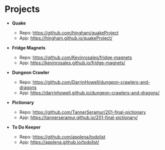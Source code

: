 # Projects

* **Quake**
  * Repo: https://github.com/hingham/quakeProject
  * App: https://hingham.github.io/quakeProject/
  
* **Fridge Magnets**
  * Repo: https://github.com/Kevinrosales/fridge-magnets
  * App: https://kevinrosales.github.io/fridge-magnets/
  
* **Dungeon Crawler**
  * Repo: https://github.com/DarrinHowell/dungeon-crawlers-and-dragons
  * App: https://darrinhowell.github.io/dungeon-crawlers-and-dragons/

* **Pictionary**
  * Repo: https://github.com/TannerSeramur/201-final-pictionary
  * App: https://tannerseramur.github.io/201-final-pictionary/
  
* **To Do Keeper**
  * Repo: https://github.com/applena/todolist
  * App: https://applena.github.io/todolist/
